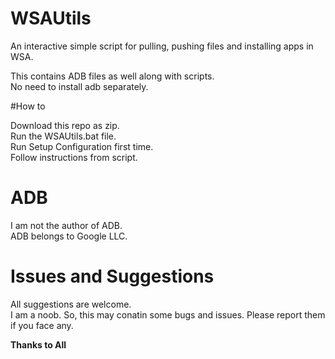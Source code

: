 # WSAUtils
An interactive simple script for pulling, pushing files and installing apps in WSA.


This contains ADB files as well along with scripts.<br />
No need to install adb separately.

#How to

Download this repo as zip.<br />
Run the WSAUtils.bat file.<br />
Run Setup Configuration first time.<br />
Follow instructions from script.

# ADB

I am not the author of ADB.<br />
ADB belongs to Google LLC.

# Issues and Suggestions

All suggestions are welcome.<br />
I am a noob. So, this may conatin some bugs and issues. Please report them if you face any.

**Thanks to All**
